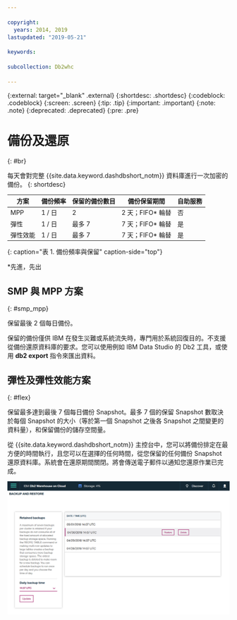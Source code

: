```yaml
---

copyright:
  years: 2014, 2019
lastupdated: "2019-05-21"

keywords:

subcollection: Db2whc

---
```


<!-- Attribute definitions --> 
{:external: target="_blank" .external}
{:shortdesc: .shortdesc}
{:codeblock: .codeblock}
{:screen: .screen}
{:tip: .tip}
{:important: .important}
{:note: .note}
{:deprecated: .deprecated}
{:pre: .pre}

# 備份及還原
{: #br}

每天會對完整 {{site.data.keyword.dashdbshort_notm}} 資料庫進行一次加密的備份。
{: shortdesc}

| 方案              | 備份頻率 | 保留的備份數目 | 備份保留期間   | 自助服務 |
|-------------------|------------------|----------------------------|---------------------------|--------------|
| MPP               | 1 / 日          | 2                          | 2 天；FIFO* 輪替   | 否           |
| 彈性                         | 1 / 日          | 最多 7                    | 7 天；FIFO* 輪替   | 是          |
| 彈性效能  | 1 / 日          | 最多 7                    | 7 天；FIFO* 輪替   | 是          |
{: caption="表 1. 備份頻率與保留" caption-side="top"}

*先進，先出

## SMP 與 MPP 方案
{: #smp_mpp}

保留最後 2 個每日備份。

保留的備份僅供 IBM 在發生災難或系統流失時，專門用於系統回復目的。不支援從備份還原資料庫的要求。您可以使用例如 IBM Data Studio 的 Db2 工具，或使用 **db2 export** 指令來匯出資料。 

## 彈性及彈性效能方案
{: #flex}

保留最多達到最後 7 個每日備份 Snapshot。最多 7 個的保留 Snapshot 數取決於每個 Snapshot 的大小（等於第一個 Snapshot 之後各 Snapshot 之間變更的資料量），和保留備份的儲存空間量。

從 {{site.data.keyword.dashdbshort_notm}} 主控台中，您可以將備份排定在最方便的時間執行，且您可以在選擇的任何時間，從您保留的任何備份 Snapshot 還原資料庫。系統會在還原期間關閉。將會傳送電子郵件以通知您還原作業已完成。

![Web 主控台備份及還原頁面的視圖](images/br.png)

